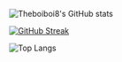 ![Theboiboi8's GitHub stats](https://github-readme-stats-sh.vercel.app/api?username=theboiboi8&theme=monokai&show_icons=true)

[![GitHub Streak](http://github-readme-streak-stats.herokuapp.com?user=Theboiboi8&theme=monokai&date_format=j%20M%5B%20Y%5D)](https://git.io/streak-stats)

![Top Langs](https://github-readme-stats-sh.vercel.app/api/top-langs/?username=theboiboi8&langs_count=5&show_icons=true&theme=monokai)
